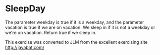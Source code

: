 
# SleepDay #
The parameter weekday is true if it is a weekday, and the parameter
vacation is true if we are on vacation. We sleep in if it is not a
weekday or we're on vacation. Return true if we sleep in.

This exercise was converted to JLM from the excellent exercising site http://javabat.com/

